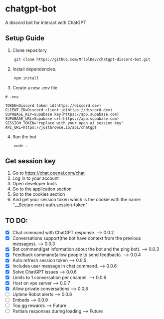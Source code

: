 # chatgpt-bot

A discord bot for interact with ChatGPT

## Setup Guide

1. Clone repository

```bash
    git clone https://github.com/MrlolDev/chatgpt-discord-bot.git
```

2. Install dependencies.

```bash
    npm install
```

3. Create a new .env file

```
# .env

TOKEN=Discord token id(https://discord.dev)
CLIENT_ID=Discord client id(https://discord.dev)
SUPABASE_KEY=Supabase key(https://app.supabase.com)
SUPABASE_URL=Supabase url(https://app.supabase.com)
SESSION_TOKEN="replace with your open ai session key"
API_URL=https://justbrowse.io/api/chatgpt
```

4. Run the bot

```
    node .
```

## Get session key

1. Go to https://chat.openai.com/chat
2. Log in to your account
3. Open developer tools
4. Go to the application section
5. Go to the cookies section
6. And get your session token which is the cookie with the name: "\_\_Secure-next-auth.session-token"

## TO DO:

- [x] Chat command with ChatGPT response. --> 0.0.2
- [x] Conversations support(the bot have context from the previous messages). --> 0.0.3
- [x] Bot command(get information about the bot and the ping bot). --> 0.0.3
- [x] Feedback command(allow people to send feedback). --> 0.0.4
- [x] Auto refresh session token --> 0.0.5
- [x] Includes user message in chat command. --> 0.0.6
- [x] Solve ChatGPT issues --> 0.0.6
- [x] Limits to 1 conversation per channel. --> 0.0.6
- [x] Host on vps server --> 0.0.7
- [x] Allow private conversations --> 0.0.8
- [ ] Uptime Robot alerts --> 0.0.8
- [ ] Embeds --> 0.0.9
- [ ] Top.gg rewards --> Future
- [ ] Partials responses during loading --> Future
